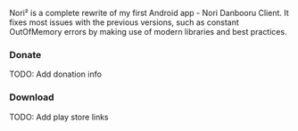 Nori² is a complete rewrite of my first Android app - Nori Danbooru Client. It
fixes most issues with the previous versions, such as constant OutOfMemory
errors by making use of modern libraries and best practices.

### Donate ###
TODO: Add donation info

### Download ###
TODO: Add play store links

